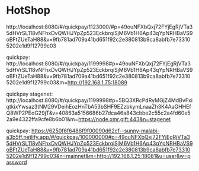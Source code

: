 # HotShop
http://localhost:8080/#/quickpay/1123000/#p=49ouNFXbQxj72FYjEgRjVTa35dHVrSL118vNFhxDvQWHJYpZp523EckbrqiSjM6Vb1H6Ap43qYpNRHBaVS9oBFtZUeTaH88&v=9fb781ad709a41bd651f92c2e380813b9ca8abfb7e733105202e1d9f12799c03

quickpay:
http://localhost:8080/#/quickpay/1199998#p=49ouNFXbQxj72FYjEgRjVTa35dHVrSL118vNFhxDvQWHJYpZp523EckbrqiSjM6Vb1H6Ap43qYpNRHBaVS9oBFtZUeTaH88&v=9fb781ad709a41bd651f92c2e380813b9ca8abfb7e733105202e1d9f12799c03&m=http://192.168.1.75:18089


quickpay stagenet:
http://localhost:8080/#/quickpay/1199998#p=5BQ3XRcPdRyMGjZ4MdBvFxiqtkixYwsaz3tNM29VDeihEozHnTbA53bSHF9EZzbkymLnaaZh3K4AaGHHEfQ8WP2PEoG29jT&v=40863a5156686b27dca46a843cbbe2c55c2a4fd60e52a9e4322ffa9cfe8b6b01&m=https://node.xmr.gift:443&n=stagenet

quickpay:
https://6250f6f6486f9f00090d62cf--sunny-malabi-a3b5ff.netlify.app/#/quickpay/100000000#p=49ouNFXbQxj72FYjEgRjVTa35dHVrSL118vNFhxDvQWHJYpZp523EckbrqiSjM6Vb1H6Ap43qYpNRHBaVS9oBFtZUeTaH88&v=9fb781ad709a41bd651f92c2e380813b9ca8abfb7e733105202e1d9f12799c03&n=mainnet&m=http://192.168.1.25:18081&u=user&w=password
